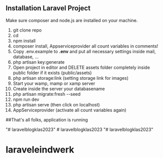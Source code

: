 ## Installation Laravel Project

Make sure composer and node.js are installed on your machine.

1. git clone repo <directory>
2. cd <directory>
3. npm install
4. composer install, Appserviceprovider all count variables in comments!
5. Copy .env.example to **.env** and put all necessary settings inside
   mail, database, ...
6. php artisan key:generate
7. Open project in editor and DELETE assets folder completely inside public folder if it exists (public/assets)
8. php artisan storage:link (setting storage link for images)
9. Start your wamp, mamp or xamp server
10. Create inside the server your databasename
11. php artisan migrate:fresh --seed
12. npm run dev
13. php artisan serve (then click on localhost) 
14. AppServiceprovider (activate all count variables again)

##That's all folks, application is running


"# laravelblogklas2023" 
#   l a r a v e l b l o g k l a s 2 0 2 3 
 
 "# laravelblogklas2023" 
# laraveleindwerk
